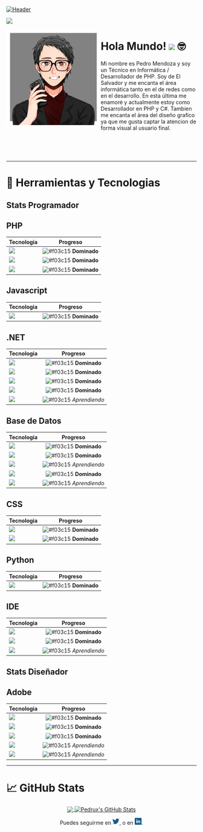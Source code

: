 [![Header](https://raw.githubusercontent.com/PedruxMendoza/PedruxMendoza/master/Banner.gif "Header")]()

![](https://komarev.com/ghpvc/?username=PedruxMendoza&color=135c8d)

<p>
  <img width="250" align="left" src="https://raw.githubusercontent.com/PedruxMendoza/PedruxMendoza/master/picrew.png">
</p>

# Hola Mundo! <img src="https://raw.githubusercontent.com/MartinHeinz/MartinHeinz/master/wave.gif" width="35px"> :nerd_face:

Mi nombre es Pedro Mendoza y soy un Técnico en Informática / Desarrollador de PHP. Soy de El Salvador y me encanta el área informática tanto en el de redes como en el desarrollo. En esta última me enamoré y actualmente estoy como Desarrollador en PHP y C#. Tambien me encanta el área del diseño grafico ya que me gusta captar la atencion de forma visual al usuario final.

<br><br><br>

---

# 🔧 Herramientas y Tecnologias

## Stats Programador

## PHP
| Tecnologia | Progreso |
| ------- | :-------: |
| ![](https://img.shields.io/badge/PHP-Vainilla-informational?style=flat&logo=php&logoColor=white&color=135c8d)  | ![#f03c15](https://placehold.it/15/17781B/000000?text=+) **Dominado**  |
| ![](https://img.shields.io/badge/Framework-CodeIgniter-informational?style=flat&logo=codeigniter&logoColor=white&color=135c8d) | ![#f03c15](https://placehold.it/15/17781B/000000?text=+) **Dominado**  |
| ![](https://img.shields.io/badge/Framework-Laravel-informational?style=flat&logo=laravel&logoColor=white&color=135c8d) | ![#f03c15](https://placehold.it/15/17781B/000000?text=+) **Dominado**  |

## Javascript
| Tecnologia | Progreso |
| ------- | :-------: |
| ![](https://img.shields.io/badge/Javascript-Vainilla-informational?style=flat&logo=javascript&logoColor=white&color=135c8d)  | ![#f03c15](https://placehold.it/15/17781B/000000?text=+) **Dominado**  |

## .NET
| Tecnologia | Progreso |
| ------- | :-------: |
| ![](https://img.shields.io/badge/.Net-Visual_Basic-informational?style=flat&logo=javascript&logoColor=white&color=135c8d)  | ![#f03c15](https://placehold.it/15/17781B/000000?text=+) **Dominado**  |
| ![](https://img.shields.io/badge/.Net-C_Sharp-informational?style=flat&logo=c-sharp&logoColor=white&color=135c8d)  | ![#f03c15](https://placehold.it/15/17781B/000000?text=+) **Dominado**  |
| ![](https://img.shields.io/badge/.Net-Console-informational?style=flat&logo=c-sharp&logoColor=white&color=135c8d)  | ![#f03c15](https://placehold.it/15/17781B/000000?text=+) **Dominado**  |
| ![](https://img.shields.io/badge/.Net-Windows_Forms-informational?style=flat&logo=c-sharp&logoColor=white&color=135c8d)  | ![#f03c15](https://placehold.it/15/17781B/000000?text=+) **Dominado**  |
| ![](https://img.shields.io/badge/.Net-WPF-informational?style=flat&logo=javascript&logoColor=white&color=135c8d)  | ![#f03c15](https://placehold.it/15/E70012/000000?text=+) *Aprendiendo*  |

## Base de Datos
| Tecnologia | Progreso |
| ------- | :-------: |
| ![](https://img.shields.io/badge/Gestor-MySQL-informational?style=flat&logo=mysql&logoColor=white&color=135c8d)  | ![#f03c15](https://placehold.it/15/17781B/000000?text=+) **Dominado**  |
| ![](https://img.shields.io/badge/Gestor-SQL_Server-informational?style=flat&logo=microsoft-sql-server&logoColor=white&color=135c8d)  | ![#f03c15](https://placehold.it/15/17781B/000000?text=+) **Dominado**  |
| ![](https://img.shields.io/badge/Gestor-Oracle-informational?style=flat&logo=oracle&logoColor=white&color=135c8d)  | ![#f03c15](https://placehold.it/15/E70012/000000?text=+) *Aprendiendo*  |
| ![](https://img.shields.io/badge/Lenguaje-Transact_SQL-informational?style=flat&logo=microsoft-sql-server&logoColor=white&color=135c8d)  | ![#f03c15](https://placehold.it/15/17781B/000000?text=+) **Dominado**  |
| ![](https://img.shields.io/badge/Lenguaje-PL/SQL-informational?style=flat&logo=oracle&logoColor=white&color=135c8d)  | ![#f03c15](https://placehold.it/15/E70012/000000?text=+) *Aprendiendo*  |

## CSS
| Tecnologia | Progreso |
| ------- | :-------: |
| ![](https://img.shields.io/badge/CSS-Vainilla-informational?style=flat&logo=css3&logoColor=white&color=135c8d)  | ![#f03c15](https://placehold.it/15/17781B/000000?text=+) **Dominado**  |
| ![](https://img.shields.io/badge/Framework-Bootstrap-informational?style=flat&logo=bootstrap&logoColor=white&color=135c8d)  | ![#f03c15](https://placehold.it/15/17781B/000000?text=+) **Dominado**  |

## Python
| Tecnologia | Progreso |
| ------- | :-------: |
| ![](https://img.shields.io/badge/Python-Vainilla-informational?style=flat&logo=python&logoColor=white&color=135c8d)  | ![#f03c15](https://placehold.it/15/17781B/000000?text=+) **Dominado**  |

## IDE
| Tecnologia | Progreso |
| ------- | :-------: |
| ![](https://img.shields.io/badge/Editor-Sublime_Text-informational?style=flat&logo=sublime-text&logoColor=white&color=135c8d)  | ![#f03c15](https://placehold.it/15/17781B/000000?text=+) **Dominado**  |
| ![](https://img.shields.io/badge/IDE-Visual_Studio-informational?style=flat&logo=visual-studio&logoColor=white&color=135c8d)  | ![#f03c15](https://placehold.it/15/17781B/000000?text=+) **Dominado**  |
| ![](https://img.shields.io/badge/IDE-Visual_Code-informational?style=flat&logo=visual-studio-code&logoColor=white&color=135c8d)  | ![#f03c15](https://placehold.it/15/E70012/000000?text=+) *Aprendiendo*  |

## Stats Diseñador

## Adobe
| Tecnologia | Progreso |
| ------- | :-------: |
| ![](https://img.shields.io/badge/Adobe-Dreamweaver-informational?style=flat&logo=adobe-dreamweaver&logoColor=white&color=135c8d)  | ![#f03c15](https://placehold.it/15/17781B/000000?text=+) **Dominado**  |
| ![](https://img.shields.io/badge/Adobe-Illustrator-informational?style=flat&logo=adobe-illustrator&logoColor=white&color=135c8d)  | ![#f03c15](https://placehold.it/15/17781B/000000?text=+) **Dominado**  |
| ![](https://img.shields.io/badge/Adobe-Photoshop-informational?style=flat&logo=adobe-photoshop&logoColor=white&color=135c8d)  | ![#f03c15](https://placehold.it/15/17781B/000000?text=+) **Dominado**  |
| ![](https://img.shields.io/badge/Adobe-Animate-informational?style=flat&logo=adobe&logoColor=white&color=135c8d)  | ![#f03c15](https://placehold.it/15/E70012/000000?text=+) *Aprendiendo*  |
| ![](https://img.shields.io/badge/Adobe-InDesign-informational?style=flat&logo=adobe-indesign&logoColor=white&color=135c8d)  | ![#f03c15](https://placehold.it/15/E70012/000000?text=+) *Aprendiendo*  |

---

# 📈 GitHub Stats
<div align="center">
<a href="https://github.com/PedruxMendoza">
  <img align="center" src="https://github-readme-stats.vercel.app/api/top-langs/?username=PedruxMendoza&hide=html&title_color=ffffff&text_color=c9cacc&icon_color=135c8d&bg_color=0D1117&hide_border=true" />
</a>
<a href="https://github.com/PedruxMendoza">
  <img align="center" src="https://github-readme-stats.vercel.app/api?username=PedruxMendoza&show_icons=true&line_height=27&count_private=true&title_color=ffffff&text_color=c9cacc&icon_color=135c8d&bg_color=0D1117&hide_border=true" alt="Pedrux's GitHub Stats" />
</a>
</div
<br> 

<p align="center">
  Puedes seguirme en <a href="https://www.twitter.com/PedruxMendoza"><img width="18" src="https://raw.githubusercontent.com/PedruxMendoza/PedruxMendoza/master/twitter.png"></a>, o en <a href="https://www.linkedin.com/in/pedro-mendoza-ba275469/"/><img width="18" src="https://raw.githubusercontent.com/PedruxMendoza/PedruxMendoza/master/linkedin.png"></a>.
</p>

<!--
**PedruxMendoza/PedruxMendoza** is a ✨ _special_ ✨ repository because its `README.md` (this file) appears on your GitHub profile.

Here are some ideas to get you started:

- 🔭 I’m currently working on ...
- 🌱 I’m currently learning ...
- 👯 I’m looking to collaborate on ...
- 🤔 I’m looking for help with ...
- 💬 Ask me about ...
- 📫 How to reach me: ...
- 😄 Pronouns: ...
- ⚡ Fun fact: ...
-->
